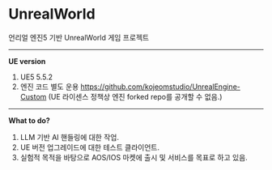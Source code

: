 # UnrealWorld
 언리얼 엔진5 기반 UnrealWorld 게임 프로젝트
___
**UE version**
1. UE5 5.5.2
2. 엔진 코드 별도 운용 https://github.com/kojeomstudio/UnrealEngine-Custom (UE 라이센스 정책상 엔진 forked repo를 공개할 수 없음.)
___
**What to do?**
1. LLM 기반 AI 핸들링에 대한 작업.
2. UE 버전 업그레이드에 대한 테스트 클라이언트.
3. 실험적 목적을 바탕으로 AOS/IOS 마켓에 출시 및 서비스를 목표로 하고 있음.
